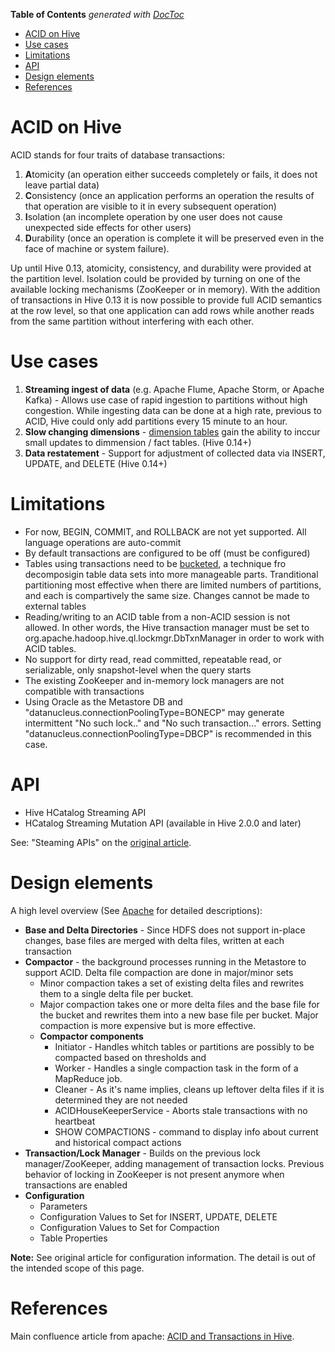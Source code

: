 <!-- START doctoc generated TOC please keep comment here to allow auto update -->
<!-- DON'T EDIT THIS SECTION, INSTEAD RE-RUN doctoc TO UPDATE -->
**Table of Contents**  *generated with [DocToc](https://github.com/thlorenz/doctoc)*

- [ACID on Hive](#acid-on-hive)
- [Use cases](#use-cases)
- [Limitations](#limitations)
- [API](#api)
- [Design elements](#design-elements)
- [References](#references)

<!-- END doctoc generated TOC please keep comment here to allow auto update -->

# ACID on Hive

ACID stands for four traits of database transactions:

1. **A**tomicity (an operation either succeeds completely or fails, it does not leave partial data)
2. **C**onsistency (once an application performs an operation the results of that operation are visible to it in every subsequent operation)
3. **I**solation (an incomplete operation by one user does not cause unexpected side effects for other users)
4. **D**urability (once an operation is complete it will be preserved even in the face of machine or system failure).  

Up until Hive 0.13, atomicity, consistency, and durability were provided at the partition level.  Isolation could be provided by turning on one of the available locking mechanisms (ZooKeeper or in memory).  With the addition of transactions in Hive 0.13 it is now possible to provide full ACID semantics at the row level, so that one application can add rows while another reads from the same partition without interfering with each other.

# Use cases

1. **Streaming ingest of data** (e.g. Apache Flume, Apache Storm, or Apache Kafka) - Allows use case of rapid ingestion to partitions without high congestion. While ingesting data can be done at a high rate, previous to ACID, Hive could only add partitions every 15 minute to an hour.
2. **Slow changing dimensions** - [dimension tables](https://en.wikipedia.org/wiki/Dimension_(data_warehouse)#Dimension_table) gain the ability to inccur small updates to dimmension / fact tables. (Hive 0.14+)
3. **Data restatement** - Support for adjustment of collected data via INSERT, UPDATE, and DELETE (Hive 0.14+)

# Limitations

* For now, BEGIN, COMMIT, and ROLLBACK are not yet supported.  All language operations are auto-commit
* By default transactions are configured to be off (must be configured)
* Tables using transactions need to be [bucketed](http://hadooptutorial.info/bucketing-in-hive/), a technique fro decomposigin table data sets into more manageable parts. Tranditional partitioning most effective when there are limited numbers of partitions, and each is compartively the same size. Changes cannot be made to external tables
* Reading/writing to an ACID table from a non-ACID session is not allowed. In other words, the Hive transaction manager must be set to org.apache.hadoop.hive.ql.lockmgr.DbTxnManager in order to work with ACID tables.
*  No support for dirty read, read committed, repeatable read, or serializable, only snapshot-level when the query starts
* The existing ZooKeeper and in-memory lock managers are not compatible with transactions
* Using Oracle as the Metastore DB and "datanucleus.connectionPoolingType=BONECP" may generate intermittent "No such lock.." and "No such transaction..." errors.  Setting "datanucleus.connectionPoolingType=DBCP" is recommended in this case. 

# API

* Hive HCatalog Streaming API
* HCatalog Streaming Mutation API (available in Hive 2.0.0 and later)

See: "Steaming APIs" on the [original article](https://cwiki.apache.org/confluence/display/Hive/Hive+Transactions).

# Design elements

A high level overview (See [Apache](https://cwiki.apache.org/confluence/display/Hive/Hive+Transactions) for detailed descriptions):

* **Base and Delta Directories** - Since HDFS does not support in-place changes, base files are merged with delta files, written at each transaction
* **Compactor** - the background processes running in the Metastore to support ACID. Delta file compaction are done in major/minor sets
  * Minor compaction takes a set of existing delta files and rewrites them to a single delta file per bucket.
  * Major compaction takes one or more delta files and the base file for the bucket and rewrites them into a new base file per bucket. Major compaction is more expensive but is more effective.
  * **Compactor components**
    * Initiator - Handles whitch tables or partitions are possibly to be compacted based on thresholds and 
    * Worker - Handles a single compaction task in the form of a MapReduce job.
    * Cleaner - As it's name implies, cleans up leftover delta files if it is determined they are not needed
    * ACIDHouseKeeperService - Aborts stale transactions with no heartbeat
    * SHOW COMPACTIONS - command to display info about current and historical compact actions
* **Transaction/Lock Manager** - Builds on the previous lock manager/ZooKeeper, adding management of transaction locks. Previous behavior of locking in ZooKeeper is not present anymore when transactions are enabled
* **Configuration**
  * Parameters
  * Configuration Values to Set for INSERT, UPDATE, DELETE
  * Configuration Values to Set for Compaction
  * Table Properties

**Note:** See original article for configuration information. The detail is out of the intended scope of this page.

# References

Main confluence article from apache: [ACID and Transactions in Hive](https://cwiki.apache.org/confluence/display/Hive/Hive+Transactions).
